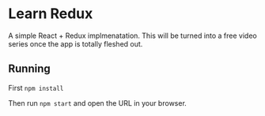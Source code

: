# Learn Redux

A simple React + Redux implmenatation. This will be turned into a free video series once the app is totally fleshed out.

## Running

First `npm install`

Then run `npm start` and open the URL in your browser. 


<!-- 
	Reduxstagram:

	https://instagram.com/oauth/authorize/?client_id=c7a5a3eef2e2487285f37e10619615b2&redirect_uri=http://localhost&response_type=token&scope=public_content

	https://instagram.com/oauth/authorize/?client_id=e1ed559423a54b7bb84212351409df5d&redirect_uri=http://localhost&response_type=token&scope=public_content

	Reduxstagram Token: 519208.c7a5a3e.85b261d32c4840d195af64f041a8f67b

	519208.e1ed559.84ef4e75730249e48731701c3d89fa29


	https://api.instagram.com/v1/users/519208/media/recent/?access_token=519208.e1ed559.84ef4e75730249e48731701c3d89fa29
	
	https://api.instagram.com/v1/media/1136932306813044281_519208/comments/?access_token=519208.e1ed559.84ef4e75730249e48731701c3d89fa29

	https://api.instagram.com/v1/media/1136932306813044281_519208/comments?access_token=519208.c7a5a3e.85b261d32c4840d195af64f041a8f67b

	
	

	1137894817632733056_519208
 -->
